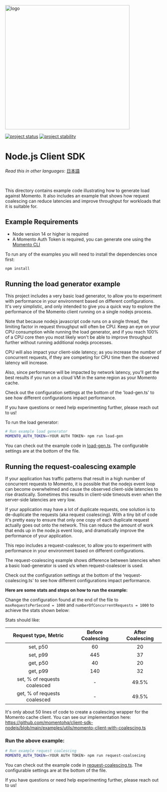 <head>
  <meta name="Momento Node.js Client Library Documentation" content="Node.js client software development kit for Momento Cache">
</head>
<img src="https://docs.momentohq.com/img/logo.svg" alt="logo" width="400"/>

[![project status](https://momentohq.github.io/standards-and-practices/badges/project-status-official.svg)](https://github.com/momentohq/standards-and-practices/blob/main/docs/momento-on-github.md)
[![project stability](https://momentohq.github.io/standards-and-practices/badges/project-stability-stable.svg)](https://github.com/momentohq/standards-and-practices/blob/main/docs/momento-on-github.md)

# Node.js Client SDK

_Read this in other languages_: [日本語](README.ja.md)

<br>

This directory contains example code illustrating how to generate load against Momento.
It also includes an example that shows how request coalescing can reduce latencies and
improve throughput for workloads that it is suitable for.

## Example Requirements

- Node version 14 or higher is required
- A Momento Auth Token is required, you can generate one using the [Momento CLI](https://github.com/momentohq/momento-cli)

To run any of the examples you will need to install the dependencies once first:

```bash
npm install
```

## Running the load generator example

This project includes a very basic load generator, to allow you to experiment with
performance in your environment based on different configurations. It's very
simplistic, and only intended to give you a quick way to explore the performance
of the Momento client running on a single nodejs process.

Note that because nodejs javascript code runs on a single thread, the limiting
factor in request throughput will often be CPU. Keep an eye on your CPU
consumption while running the load generator, and if you reach 100%
of a CPU core then you most likely won't be able to improve throughput further
without running additional nodejs processes.

CPU will also impact your client-side latency; as you increase the number of
concurrent requests, if they are competing for CPU time then the observed
latency will increase.

Also, since performance will be impacted by network latency, you'll get the best
results if you run on a cloud VM in the same region as your Momento cache.

Check out the configuration settings at the bottom of the 'load-gen.ts' to
see how different configurations impact performance.

If you have questions or need help experimenting further, please reach out to us!

To run the load generator:

```bash
# Run example load generator
MOMENTO_AUTH_TOKEN=<YOUR AUTH TOKEN> npm run load-gen
```

You can check out the example code in [load-gen.ts](load-gen.ts). The configurable
settings are at the bottom of the file.

## Running the request-coalescing example

If your application has traffic patterns that result in a high number of concurrent requests to Momento,
it is possible that the nodejs event loop can become overwhelmed and cause the observed client-side
latencies to rise drastically.  Sometimes this results in client-side timeouts even when the
server-side latencies are very low.

If your application may have a lot of duplicate requests, one solution is to de-duplicate
the requests (aka request coalescing).  With a tiny bit of code it's pretty easy to ensure
that only one copy of each duplicate request actually goes out onto the network.
This can reduce the amount of work that ends up in the node.js event loop, and dramatically
improve the performance of your application.

This repo includes a request-coalescer, to allow you to experiment
with performance in your environment based on different configurations.

The request-coalescing example shows difference between latencies when
a basic load-generator is used v/s when request-coalescer is used.

Check out the configuration settings at the bottom of the 'request-coalescing.ts' to
see how different configurations impact performance.

**Here are some stats and steps on how to run the example:**

Change the configuration found at the end of the file to
`maxRequestsPerSecond = 1000` and `numberOfConcurrentRequests = 1000`
to achieve the stats shown below:

Stats should like:

|     Request type, Metric     | Before Coalescing | After Coalescing |
|:----------------------------:|:-----------------:|:----------------:|
|           set, p50           |        60         |        20        |
|           set, p99           |        445        |        37        |
|           get, p50           |        40         |        20        |
|           get, p99           |        140        |        32        |
| set, % of requests coalesced |         -         |      49.5%       |
| get, % of requests coalesced |         -         |      49.5%       |

It's only about 50 lines of code to create a coalescing wrapper for the Momento cache client.  You can see our
implementation here:
https://github.com/momentohq/client-sdk-nodejs/blob/main/examples/utils/momento-client-with-coalescing.ts

### Run the above example:
```bash
# Run example request coalescing
MOMENTO_AUTH_TOKEN=<YOUR AUTH TOKEN> npm run request-coalsecing
```

You can check out the example code in [request-coalescing.ts](request-coalescing.ts). The configurable
settings are at the bottom of the file.

If you have questions or need help experimenting further, please reach out to us!




